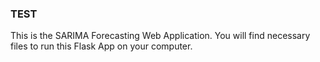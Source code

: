 ### TEST
This is the SARIMA Forecasting Web Application.
You will find necessary files to run this Flask App on your computer.



